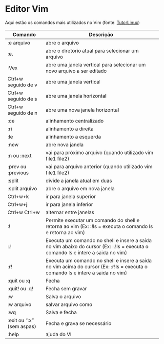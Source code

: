 # Editor Vim

Aqui estão os comandos mais utilizados no Vim (fonte: [TutorLinux](https://www.tutorlinux.com.br/2017/07/12/editor-vim-guia-completo/))

| Comando | Descrição |
| ------ | ------ |
| :e arquivo | abre o arquivo |
| :e. | abre o diretorio atual para selecionar um arquivo |
| :Vex | abre uma janela vertical para selecionar um novo arquivo a ser editado |
| Ctrl+w seguido de v | abre uma janela vertical |
| Ctrl+w seguido de s | abre uma janela horizontal |
| Ctrl+w seguido de n | abre uma nova janela horizontal |
| :ce | alinhamento centralizado |
| :ri | alinhamento a direita |
| :le | alinhamento a esquerda |
| :new | abre nova janela |
| :n ou :next | vai para próximo arquivo (quando utilizado vim file1 file2) |
| :prev ou :previous | vai para arquivo anterior (quando utilizado vim file1 file2) |
| :split | divide a janela atual em duas |
| :split arquivo | abre o arquivo em nova janela |
| Ctrl+w+k | ir para janela superior |
| Ctrl+w+j | ir para janela inferior |
| Ctrl+w Ctrl+w | alternar entre janelas |
| :! | Permite executar um comando do shell e retorna ao vim (Ex: :!ls = executa o comando ls e retorna ao vim) |
| :.! | Executa um comando no shell e insere a saída no vim abaixo do cursor (Ex: :.!ls = executa o comando ls e intere a saida no vim) |
| :r! | Executa um comando no shell e insere a saída no vim acima do cursor (Ex: :r!ls = executa o comando ls e intere a saida no vim) |
| :quit ou :q | Fecha |
| :quit! ou :q! | Fecha sem gravar |
| :w | Salva o arquivo |
| :w arquivo | salvar arquivo como |
| :wq | Salva e fecha |
| :exit ou “:x” (sem aspas) | Fecha e grava se necessário |
| :help | ajuda do VI |
